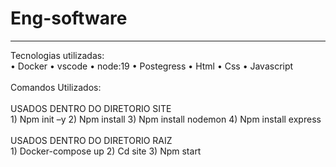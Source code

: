 # Eng-software
<hr>
Tecnologias utilizadas:
<br>
• Docker
• vscode
• node:19
• Postegress
• Html
• Css
• Javascript
<br>
<br>
Comandos Utilizados:
<br><br>
USADOS DENTRO DO DIRETORIO SITE
<br>
1) Npm init –y
2) Npm install
3) Npm install nodemon
4) Npm install express
<br>
<br>
USADOS DENTRO DO DIRETORIO RAIZ
<br>
1) Docker-compose up
2) Cd site
3) Npm start
